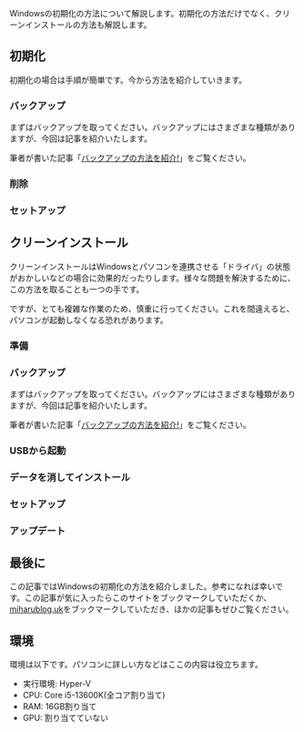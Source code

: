 Windowsの初期化の方法について解説します。初期化の方法だけでなく、クリーンインストールの方法も解説します。

## 初期化
初期化の場合は手順が簡単です。今から方法を紹介していきます。
### バックアップ
まずはバックアップを取ってください。バックアップにはさまざまな種類がありますが、今回は記事を紹介いたします。

筆者が書いた記事「[バックアップの方法を紹介!](../htmlBlogSource/13.html)」をご覧ください。

### 削除

### セットアップ

## クリーンインストール
クリーンインストールはWindowsとパソコンを連携させる「ドライバ」の状態がおかしいなどの場合に効果的だったりします。様々な問題を解決するために、この方法を取ることも一つの手です。

ですが、とても複雑な作業のため、慎重に行ってください。これを間違えると、パソコンが起動しなくなる恐れがあります。
### 準備

### バックアップ
まずはバックアップを取ってください。バックアップにはさまざまな種類がありますが、今回は記事を紹介いたします。

筆者が書いた記事「[バックアップの方法を紹介!](../htmlBlogSource/13.html)」をご覧ください。

### USBから起動

### データを消してインストール

### セットアップ

### アップデート

## 最後に
この記事ではWindowsの初期化の方法を紹介しました。参考になれば幸いです。この記事が気に入ったらこのサイトをブックマークしていただくか、[miharublog.uk](https://miharublog.uk)をブックマークしていただき、ほかの記事もぜひご覧ください。

## 環境
環境は以下です。パソコンに詳しい方などはここの内容は役立ちます。
- 実行環境: Hyper-V
- CPU: Core i5-13600K(全コア割り当て)
- RAM: 16GB割り当て
- GPU: 割り当てていない
